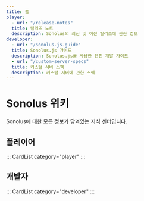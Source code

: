 ```yaml
---
title: 홈
player:
  - url: "/release-notes"
  title: 릴리즈 노트
  description: Sonolus의 최신 및 이전 릴리즈에 관한 정보
developer:
  - url: "/sonolus.js-guide"
  title: Sonolus.js 가이드
  description: Sonolus.js를 사용한 엔진 개발 가이드
  - url: "/custom-server-specs"
  title: 커스텀 서버 스펙
  description: 커스텀 서버에 관한 스펙
---
```


# Sonolus 위키

Sonolus에 대한 모든 정보가 담겨있는 지식 센터입니다.

## 플레이어

::: CardList category="player" :::

## 개발자

::: CardList category="developer" :::
